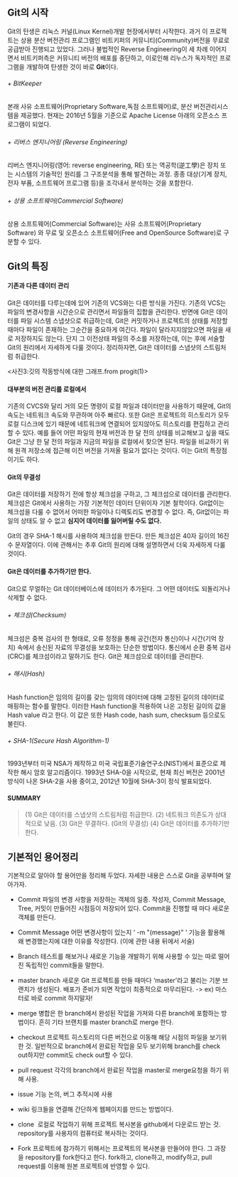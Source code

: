 
## Git의 시작

Git의 탄생은 리눅스 커널(Linux Kernel)개발 현장에서부터 시작한다.
과거 이 프로젝트는 상용 분산 버전관리 프로그램인 비트키퍼의 커뮤니티(Community)버전을 무료로 공급받아 진행되고 있었다. 그러나 불법적인 Reverse Engineering이 세 차례 이어지면서 비트키퍼측은 커뮤니티 버전의 배포를 중단하고, 이로인해 리누스가 독자적인 프로그램을 개발하여 탄생한 것이 바로 **Git**이다.

###### + BitKeeper
본래 사유 소프트웨어(Proprietary Software,독점 소프트웨어)로, 분산 버전관리시스템을 제공했다. 현재는 2016년 5월을 기준으로 Apache License 아래의 오픈소스 프로그램이 되었다.

###### + 리버스 엔지니어링 (Reverse Engineering)
리버스 엔지니어링(영어: reverse engineering, RE) 또는 역공학(逆工學)은 장치 또는 시스템의 기술적인 원리를 그 구조분석을 통해 발견하는 과정. 종종 대상(기계 장치, 전자 부품, 소프트웨어 프로그램 등)을 조각내서 분석하는 것을 포함한다.

###### + 상용 소프트웨어(Commercial Software)
상용 소프트웨어(Commercial Software)는 사유 소프트웨어(Proprietary Software) 와 무료 및 오픈소스 소프트웨어(Free and OpenSource Software)로 구분할 수 있다.

## Git의 특징

#### 기존과 다른 데이터 관리

Git은 데이터를 다루는데에 있어 기존의 VCS와는 다른 방식을 가진다. 기존의 VCS는 파일의 변경사항을 시간순으로 관리면서 파일들의 집합을 관리한다. 반면에 Git은 데이터를 파일 시스템 스냅샷으로 취급하는데, Git은 커밋하거나 프로젝트의 상태를 저장할 때마다 파일이 존재하는 그순간을 중요하게 여긴다. 파일이 달라지지않았으면 파일을 새로 저장하지도 않는다. 단지 그 이전상태 파일의 주소를 저장하는데, 이는 후에 서술할 Git의 원리에서 자세하게 다룰 것이다. 정리하자면, Git은 데이터를 스냅샷의 스트림처럼 취급한다.

<사진3:깃의 작동방식에 대한 그래프.from progit(1)>

#### 대부분의 버전 관리를 로컬에서
기존의 CVCS와 달리 거의 모든 명령이 로컬 파일과 데이터만을 사용하기 때문에, Git의 속도는 네트워크 속도와 무관하며 아주 빠르다. 또한 Git은 프로젝트의 히스토리가 모두 로컬 디스크에 있기 때문에 네트워크에 연결되어 있지않아도 히스토리를 편집하고 관리할 수 있다. 예를 들어 어떤 파일의 현재 버전과 한 달 전의 상태를 비교해보고 싶을 때도 Git은 그냥 한 달 전의 파일과 지금의 파일을 로컬에서 찾으면 된다. 파일을 비교하기 위해 원격 저장소에 접근해 이전 버전을 가져올 필요가 없다는 것이다. 이는 Git의 특장점이기도 하다.

#### Git의 무결성
Git은 데이터를 저장하기 전에 항상 체크섬을 구하고, 그 체크섬으로 데이터를 관리한다. 체크섬은 Git에서 사용하는 가장 기본적인 데이터 단위이자 기본 철학이다. Git없이는 체크섬을 다룰 수 없어서 어떠한 파일이나 디렉토리도 변경할 수 없다. 즉, Git없이는 파일의 상태도 알 수 없고 **심지어 데이터를 잃어버릴 수도 없다.**

Git의 경우 SHA-1 해시를 사용하여 체크섬을 만든다. 만든 체크섬은 40자 길이의 16진수 문자열이다. 이에 관해서는 추후 Git의 원리에 대해 설명하면서 더욱 자세하게 다룰 것이다.

#### Git은 데이터를 추가하기만 한다.
Git으로 무얼하는 Git 데이터베이스에 데이터가 추가된다. 그 어떤 데이터도 되돌리거나 삭제할 수 없다.

###### + 체크섬(Checksum)
체크섬은 중복 검사의 한 형태로, 오류 정정을 통해 공간(전자 통신)이나 시간(기억 장치) 속에서 송신된 자료의 무결성을 보호하는 단순한 방법이다. 통신에서 순환 중복 검사(CRC)를 체크섬이라고 말하기도 한다. Git은 체크섬으로 데이터를 관리한다.

###### + 해시(Hash)
Hash function은 임의의 길이를 갖는 임의의 데이터에 대해 고정된 길이의 데이터로 매핑하는 함수를 말한다. 이러한 Hash function을 적용하여 나온 고정된 길이의 값을 Hash value 라고 한다. 이 값은 또한 Hash code, hash sum, checksum 등으로도 불린다.

###### + SHA-1(Secure Hash Algorithm-1)
1993년부터 미국 NSA가 제작하고 미국 국립표준기술연구소(NIST)에서 표준으로 제작한 해시 암호 알고리즘이다. 1993년 SHA-0을 시작으로, 현재 최신 버전은 2001년 방식이 나온 SHA-2을 사용 중이고, 2012년 10월에 SHA-3이 정식 발표되었다.

#### SUMMARY
>(1) Git은 데이터를 스냅샷의 스트림처럼 취급한다.
(2) 네트워크 의존도가 상대적으로 낮음.
(3) Git은 무결하다. (Git의 무결성)
(4) Git은 데이터를 추가하기만 한다.



## 기본적인 용어정리
기본적으로 알아야 할 용어만을 정리해 두었다. 자세한 내용은 스스로 Git을 공부하며 알아가자.

- Commit
파일의 변경 사항을 저장하는 객체의 일종. 작성자, Commit Message, Tree, 커밋이 만들어진 시점등이 저장되어 있다. Commit을 진행할 때 마다 새로운 객체를 만든다.

- Commit Message
어떤 변경사항이 있는지
‘ -m "(message)" ’ 기능을 활용해 왜 변경했는지에 대한 이유를 작성한다. (이에 관한 내용 뒤에서 서술)
 
- Branch
테스트를 해보거나 새로운 기능을 개발하기 위해 사용할 수 있는 따로 떨어진 독립적인 commit들을 말한다.
 
- master branch
새로운 Git 프로젝트를 만들 때마다 ‘master’라고 불리는 기분 브랜치가 생성된다.
배포가 준비가 되면 작업이 최종적으로 마무리된다. -> ex) 마스터로 바로 commit 하지말자!
 
- merge
병합은 한 branch에서 완성된 작업을 가져와 다른 branch에 포함하는 방법이다.
흔히 기타 브랜치를 master branch로 merge 한다.
 
- checkout
프로젝트 히스토리의 다른 버전으로 이동해 해당 시점의 파일을 보기위한 것.
일반적으로 branch에서 완료된 작업을 모두 보기위해 branch를 check out하지만 commit도 check out할 수 있다.
 
- pull request
각각의 branch에서 완료된 작업을 master로 merge요청을 하기 위해 사용.
 
- issue
기능 논의, 버그 추적시에 사용

- wiki
링크들을 연결해 간단하게 웹페이지를 만드는 방법이다.
 
- clone 
로컬로 작업하기 위해 프로젝트 복사본을 github에서 다운로드 받는 것.
repository를 사용자의 컴퓨터로 복사하는 것이다.
 
- Fork
프로젝트에 참가하기 위해서는 프로젝트의 복사본을 만들어야 한다.
그 과장을 repository를 fork한다고 한다. fork하고, clone하고, modify하고, pull request를 이용해 원본 프로젝트에 반영할 수 있다.
